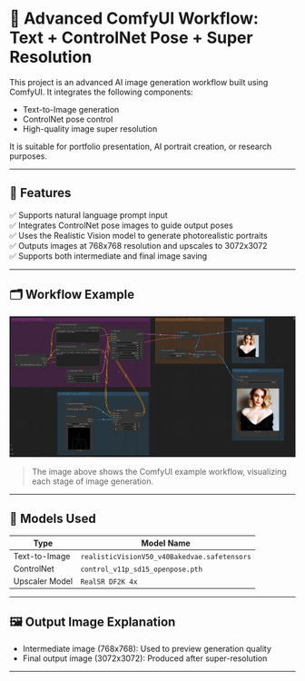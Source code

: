 # 🧠 Advanced ComfyUI Workflow: Text + ControlNet Pose + Super Resolution

This project is an advanced AI image generation workflow built using ComfyUI. It integrates the following components:

- Text-to-Image generation
- ControlNet pose control
- High-quality image super resolution

It is suitable for portfolio presentation, AI portrait creation, or research purposes.

---

## 📌 Features

✅ Supports natural language prompt input  
✅ Integrates ControlNet pose images to guide output poses  
✅ Uses the Realistic Vision model to generate photorealistic portraits  
✅ Outputs images at 768x768 resolution and upscales to 3072x3072  
✅ Supports both intermediate and final image saving

---

## 🗂️ Workflow Example

![workflow-preview](./text_pose2img/workflow.png)  
> The image above shows the ComfyUI example workflow, visualizing each stage of image generation.

---

## 🔧 Models Used

| Type             | Model Name                                     |
|------------------|------------------------------------------------|
| Text-to-Image    | `realisticVisionV50_v40Bakedvae.safetensors`   |
| ControlNet       | `control_v11p_sd15_openpose.pth`               |
| Upscaler Model   | `RealSR DF2K 4x`                                |

---

## 🖼️ Output Image Explanation

- Intermediate image (768x768): Used to preview generation quality  
- Final output image (3072x3072): Produced after super-resolution

---
